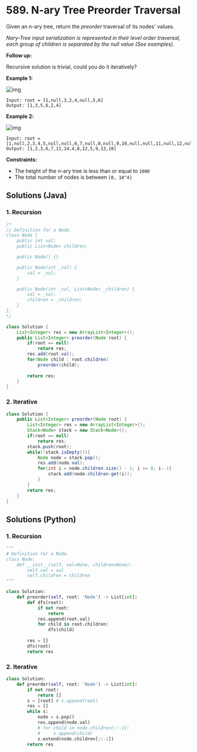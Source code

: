 # 589. N-ary Tree Preorder Traversal

Given an n-ary tree, return the *preorder* traversal of its nodes' values.

*Nary-Tree input serialization is represented in their level order traversal, each group of children is separated by the null value (See examples).*

 

**Follow up:**

Recursive solution is trivial, could you do it iteratively?

 

**Example 1:**

![img](https://assets.leetcode.com/uploads/2018/10/12/narytreeexample.png)

```
Input: root = [1,null,3,2,4,null,5,6]
Output: [1,3,5,6,2,4]
```

**Example 2:**

![img](https://assets.leetcode.com/uploads/2019/11/08/sample_4_964.png)

```
Input: root = [1,null,2,3,4,5,null,null,6,7,null,8,null,9,10,null,null,11,null,12,null,13,null,null,14]
Output: [1,2,3,6,7,11,14,4,8,12,5,9,13,10]
```

 

**Constraints:**

- The height of the n-ary tree is less than or equal to `1000`
- The total number of nodes is between `[0, 10^4]`



## Solutions (Java)

### 1. Recursion

```java
/*
// Definition for a Node.
class Node {
    public int val;
    public List<Node> children;

    public Node() {}

    public Node(int _val) {
        val = _val;
    }

    public Node(int _val, List<Node> _children) {
        val = _val;
        children = _children;
    }
};
*/

class Solution {
    List<Integer> res = new ArrayList<Integer>();
    public List<Integer> preorder(Node root) {
        if(root == null)
            return res;
        res.add(root.val);
        for(Node child : root.children)
            preorder(child);
        
        return res;
    }
}
```

### 2. Iterative

```java
class Solution {
    public List<Integer> preorder(Node root) {
        List<Integer> res = new ArrayList<Integer>();
        Stack<Node> stack = new Stack<Node>();
        if(root == null)
            return res;
        stack.push(root);
        while(!stack.isEmpty()){
            Node node = stack.pop();
            res.add(node.val);
            for(int i = node.children.size() - 1; i >= 0; i--){
                stack.add(node.children.get(i));
            }
        }
        return res;
    }
}
```



## Solutions (Python)

### 1. Recursion

```python
"""
# Definition for a Node.
class Node:
    def __init__(self, val=None, children=None):
        self.val = val
        self.children = children
"""

class Solution:
    def preorder(self, root: 'Node') -> List[int]:
        def dfs(root):
            if not root:
                return
            res.append(root.val)
            for child in root.children:   
                dfs(child)
           
        res = []
        dfs(root)
        return res
```



### 2. Iterative

```python
class Solution:
    def preorder(self, root: 'Node') -> List[int]:
        if not root:
            return []
        s = [root] # s.append(root)
        res = []
        while s:
            node = s.pop()
            res.append(node.val)
            # for child in node.children[::-1]:
            #     s.append(child)
            s.extend(node.children[::-1])
        return res

```

